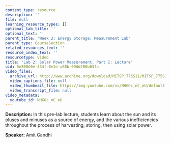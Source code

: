 ```yaml
---
content_type: resource
description: ''
file: null
learning_resource_types: []
optional_tab_title: ''
optional_text: ''
parent_title: 'Week 2: Energy Storage; Measurement Lab'
parent_type: CourseSection
related_resources_text: ''
resource_index_text: ''
resourcetype: Video
title: 'Lab 2: Solar Power Measurement, Part I: Lecture'
uid: 5e800d0e-334f-0e1e-a68b-69dd206b63fa
video_files:
  archive_url: http://www.archive.org/download/MITSP.775S11/MITSP_775S11lab02-1_300k.mp4
  video_captions_file: null
  video_thumbnail_file: https://img.youtube.com/vi/NHGOc_nC_eU/default.jpg
  video_transcript_file: null
video_metadata:
  youtube_id: NHGOc_nC_eU
---
```


**Description:** In this pre-lab lecture, students learn about the sun and its pluses and minuses as a source of energy, and the various inefficiencies throughout the process of harvesting, storing, then using solar power.

**Speaker:** Amit Gandhi
